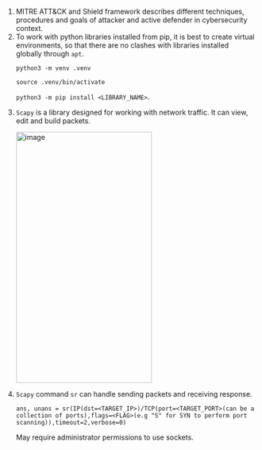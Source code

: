1. MITRE ATT&CK and Shield framework describes different techniques, procedures and goals of attacker and active defender in cybersecurity context.
2. To work with python libraries installed from pip, it is best to create virtual environments, so that there are no clashes with libraries installed globally through ```apt```.<p>```python3 -m venv .venv```</p><p>```source .venv/bin/activate```</p><p>```python3 -m pip install <LIBRARY_NAME>```.</p>
3. ```Scapy``` is a library designed for working with network traffic. It can view, edit and build packets.<p></p><img width="273" height="505" alt="image" src="https://github.com/user-attachments/assets/16b42fb7-3c6c-4144-990b-46c189450faa" /><p></p>
4. ```Scapy``` command ```sr``` can handle sending packets and receiving response.<p>```ans, unans = sr(IP(dst=<TARGET_IP>)/TCP(port=<TARGET_PORT>(can be a collection of ports),flags=<FLAG>(e.g "S" for SYN to perform port scanning)),timeout=2,verbose=0)```</p>May require administrator permissions to use sockets.
